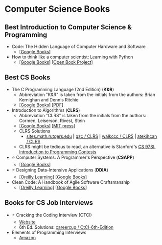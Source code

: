 # Computer Science Books

## Best Introduction to Computer Science & Programming 

- Code: The Hidden Language of Computer Hardware and Software
    - [[Google Books](https://books.google.com.sg/books/about/Code.html?id=pHcfAQAAIAAJ&redir_esc=y)]
- How to think like a computer scientist: Learning with Python
    - [[Google Books](https://books.google.com.sg/books?id=m-AavgAACAAJ&dq=how+to+think+like+a+computer+scientist&hl=en&sa=X&ved=2ahUKEwjkm8eproXuAhU_6nMBHUoODfYQ6AEwAHoECAAQAg)] [[Open Book Project](https://openbookproject.net/thinkcs/python/english3e/)]


## Best CS Books

- The C Programming Language (2nd Edition) (**K&R**)
    - Abbreviation  "K&R" is taken from the initials from the authors: Brian Kernighan and Dennis Ritchie
    - [[Google Books](https://books.google.com.sg/books?id=FGkPBQAAQBAJ&dq=The+C+Programming+Language&hl=en&sa=X&ved=2ahUKEwiNzOm_z6DuAhWT4zgGHcoICYIQ6AEwAXoECAIQAg)] [[PDF](http://mef-lab.com/osnove-2016/C-Programming-Ebook.pdf)]
- Introduction to Algorithms (**CLRS**)
    - Abbreviation "CLRS" is taken from the initials from the authors: Cormen, Leiserson, Rivest, Stein
    - [[Google Books](https://books.google.com.sg/books/about/Introduction_To_Algorithms.html?id=NLngYyWFl_YC&redir_esc=y)] [[MIT press](https://mitpress.mit.edu/books/introduction-algorithms-third-edition)]
    - CLRS Solutions
        - [sites.math.rutgers.edu](https://sites.math.rutgers.edu/~ajl213/CLRS/CLRS.html) | [gzc / CLRS](https://github.com/gzc/CLRS) | [walkccc / CLRS](https://walkccc.github.io/CLRS/) | [atekihcan / CLRS](https://atekihcan.github.io/CLRS/)
    - CLRS might be tedious to read, an alternative is Stanford's [CS 97SI: Introduction to Programming Contests](https://web.stanford.edu/class/cs97si/)
- :star: Computer Systems: A Programmer's Perspective (**CSAPP**)
    - [[Google Books](https://books.google.com.sg/books/about/Computer_Systems.html?id=YmfjtAEACAAJ&source=kp_book_description&redir_esc=y)]
- :star: Designing Data-Intensive Applications (**DDIA**)
    - [[Oreilly Learning](https://learning.oreilly.com/library/view/designing-data-intensive-applications/9781491903063/)] [[Google Books](https://books.google.com.sg/books/about/Designing_Data_Intensive_Applications.html?id=zFheDgAAQBAJ&source=kp_book_description&redir_esc=y)]
- Clean Code: A Handbook of Agile Software Craftsmanship
    - [[Oreilly Learning](https://learning.oreilly.com/library/view/clean-code-a/9780136083238/)] [[Google Books](https://books.google.com.sg/books/about/Clean_Code.html?id=hjEFCAAAQBAJ&source=kp_book_description&redir_esc=y)]


## Books for CS Job Interviews

- :star: Cracking the Coding Interview (CTCI)
    - [Website](http://www.crackingthecodinginterview.com/)
    - 6th Ed. Solutions: [careercup / CtCI-6th-Edition](https://github.com/careercup/CtCI-6th-Edition)
- Elements of Programming Interviews
    - [Amazon](https://www.amazon.com/Elements-Programming-Interviews-Insiders-Guide/dp/1479274836)